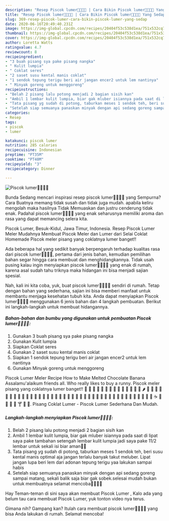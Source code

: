```yaml
---
description: "Resep Piscok lumer🍌🍌🍫🍫 | Cara Bikin Piscok lumer🍌🍌🍫🍫 Yang Sedap"
title: "Resep Piscok lumer🍌🍌🍫🍫 | Cara Bikin Piscok lumer🍌🍌🍫🍫 Yang Sedap"
slug: 369-resep-piscok-lumer-cara-bikin-piscok-lumer-yang-sedap
date: 2020-06-16T20:49:40.231Z
image: https://img-global.cpcdn.com/recipes/20404f53c538d1ea/751x532cq70/piscok-lumer🍌🍌🍫🍫-foto-resep-utama.jpg
thumbnail: https://img-global.cpcdn.com/recipes/20404f53c538d1ea/751x532cq70/piscok-lumer🍌🍌🍫🍫-foto-resep-utama.jpg
cover: https://img-global.cpcdn.com/recipes/20404f53c538d1ea/751x532cq70/piscok-lumer🍌🍌🍫🍫-foto-resep-utama.jpg
author: Loretta Watts
ratingvalue: 4.7
reviewcount: 8
recipeingredient:
- "3 buah pisang sya pake pisang nangka"
- " Kulit lumpia"
- " Coklat seres"
- "2 saset susu kental manis coklat"
- "1 sendok tepung terigu beri air jangan encer2 untuk lem nantinya"
- " Minyak goreng untuk menggoreng"
recipeinstructions:
- "Belah 2 pisang lalu potong menjadi 2 bagian sisih kan"
- "Ambil 1 lembar kulit lumpia, biar gak mluber isiannya pada saat di lipat saya pake tambahan setengah lembar kulit lumpia jadi saya pake 11/2 lembar untuk sekali isi biar aman🤭🤭"
- "Tata pisang yg sudah di potong, taburkan meses 1 sendok teh, beri susu kental manis optimal aja jangan terlalu banyak takut meluber. Lipat jangan lupa beri lem dari adonan tepung terigu yaa lakukan sampai habis"
- "Setelah siap semuanya panaskan minyak dengan api sedang goreng sampai matang, sekali balik saja biar gak sobek.selesai mudah bukan untuk membuatnya selamat mencoba🤗🤗😍😍"
categories:
- Resep
tags:
- piscok
- lumer

katakunci: piscok lumer 
nutrition: 285 calories
recipecuisine: Indonesian
preptime: "PT35M"
cooktime: "PT40M"
recipeyield: "3"
recipecategory: Dinner

---
```



![Piscok lumer🍌🍌🍫🍫](https://img-global.cpcdn.com/recipes/20404f53c538d1ea/751x532cq70/piscok-lumer🍌🍌🍫🍫-foto-resep-utama.jpg)

Bunda Sedang mencari inspirasi resep piscok lumer🍌🍌🍫🍫 yang Sempurna? Cara Buatnya memang tidak susah dan tidak juga mudah. apabila keliru mengolah maka hasilnya Tidak Memuaskan dan justru cenderung tidak enak. Padahal piscok lumer🍌🍌🍫🍫 yang enak seharusnya memiliki aroma dan rasa yang dapat memancing selera kita.

Piscok Lumer, Besuk-Kidul, Jawa Timur, Indonesia. Resep Piscok Lumer Meler Mudahnya Membuat Piscok Meler dan Lumer dari Selai Coklat Homemade Piscok meler pisang yang coklatnya lumer banget!!

Ada beberapa hal yang sedikit banyak berpengaruh terhadap kualitas rasa dari piscok lumer🍌🍌🍫🍫, pertama dari jenis bahan, kemudian pemilihan bahan segar hingga cara membuat dan menghidangkannya. Tidak usah pusing kalau ingin menyiapkan piscok lumer🍌🍌🍫🍫 yang enak di rumah, karena asal sudah tahu triknya maka hidangan ini bisa menjadi sajian spesial.


Nah, kali ini kita coba, yuk, buat piscok lumer🍌🍌🍫🍫 sendiri di rumah. Tetap dengan bahan yang sederhana, sajian ini bisa memberi manfaat untuk membantu menjaga kesehatan tubuh kita. Anda dapat menyiapkan Piscok lumer🍌🍌🍫🍫 menggunakan 6 jenis bahan dan 4 langkah pembuatan. Berikut ini langkah-langkah untuk membuat hidangannya.

<!--inarticleads1-->

##### Bahan-bahan dan bumbu yang digunakan untuk pembuatan Piscok lumer🍌🍌🍫🍫:

1. Gunakan 3 buah pisang sya pake pisang nangka
1. Gunakan  Kulit lumpia
1. Siapkan  Coklat seres
1. Gunakan 2 saset susu kental manis coklat
1. Siapkan 1 sendok tepung terigu beri air jangan encer2 untuk lem nantinya
1. Gunakan  Minyak goreng untuk menggoreng


Piscok Lumer Meler Recipe How to Make Melted Chocolate Banana Assalamu&#39;alaikum friends all. Who really likes to buy a runny. Piscok meler pisang yang coklatnya lumer banget!! 🍉 🍊 🍋 🍌 🍍 🍎 🍏 🍐 🍑 🍒 🍓 🍅 🍆 🌽 🌶 🍄 🌰 🍞 🧀 🍖 🍗 🍔 🍟 🍕 🌭 🌮 🌯 🍿 🍲 🍱 🍘 🍙 🍚 🍛 🍜 🍝 🍠 🍢 🍣 🍤 🍥 🍡 🍦 🍧 🍨 🍩 🍪 🎂 🍰 🍫 🍬 🍭 🍮 🍯 🍼 ☕️ 🍵 🍶 🍾 🍷 🍸 🍹 🍺. Pisang Coklat Lumer - Piscok Lumer Sederhana Dan Mudah. 

<!--inarticleads2-->

##### Langkah-langkah menyiapkan Piscok lumer🍌🍌🍫🍫:

1. Belah 2 pisang lalu potong menjadi 2 bagian sisih kan
1. Ambil 1 lembar kulit lumpia, biar gak mluber isiannya pada saat di lipat saya pake tambahan setengah lembar kulit lumpia jadi saya pake 11/2 lembar untuk sekali isi biar aman🤭🤭
1. Tata pisang yg sudah di potong, taburkan meses 1 sendok teh, beri susu kental manis optimal aja jangan terlalu banyak takut meluber. Lipat jangan lupa beri lem dari adonan tepung terigu yaa lakukan sampai habis
1. Setelah siap semuanya panaskan minyak dengan api sedang goreng sampai matang, sekali balik saja biar gak sobek.selesai mudah bukan untuk membuatnya selamat mencoba🤗🤗😍😍


Hay Teman-teman di sini saya akan membuat Piscok Lumer , Kalo ada yang belum tau cara membuat Piscok Lumer, yuk tonton video nya terus. 

Gimana nih? Gampang kan? Itulah cara membuat piscok lumer🍌🍌🍫🍫 yang bisa Anda lakukan di rumah. Selamat mencoba!
